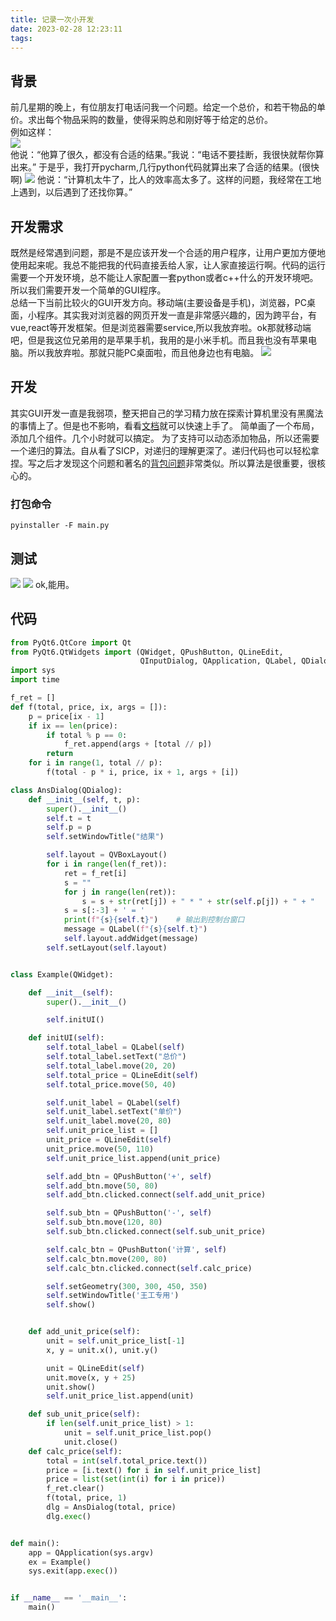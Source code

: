 ```yaml
---
title: 记录一次小开发
date: 2023-02-28 12:23:11
tags:
---
```


## 背景
前几星期的晚上，有位朋友打电话问我一个问题。给定一个总价，和若干物品的单价。求出每个物品采购的数量，使得采购总和刚好等于给定的总价。  
例如这样：  
![](../images/%E8%AE%B0%E5%BD%95%E4%B8%80%E6%AC%A1%E5%B0%8F%E5%BC%80%E5%8F%91/problem.png)  
他说：“他算了很久，都没有合适的结果。”我说：“电话不要挂断，我很快就帮你算出来。” 于是乎，我打开pycharm,几行python代码就算出来了合适的结果。(很快啊)
![](../images/%E8%AE%B0%E5%BD%95%E4%B8%80%E6%AC%A1%E5%B0%8F%E5%BC%80%E5%8F%91/ret.jpg)
他说：“计算机太牛了，比人的效率高太多了。这样的问题，我经常在工地上遇到，以后遇到了还找你算。”

## 开发需求
   既然是经常遇到问题，那是不是应该开发一个合适的用户程序，让用户更加方便地使用起来呢。我总不能把我的代码直接丢给人家，让人家直接运行啊。代码的运行需要一个开发环境，总不能让人家配置一套python或者c++什么的开发环境吧。所以我们需要开发一个简单的GUI程序。   
   总结一下当前比较火的GUI开发方向。移动端(主要设备是手机)，浏览器，PC桌面，小程序。其实我对浏览器的网页开发一直是非常感兴趣的，因为跨平台，有vue,react等开发框架。但是浏览器需要service,所以我放弃啦。ok那就移动端吧，但是我这位兄弟用的是苹果手机，我用的是小米手机。而且我也没有苹果电脑。所以我放弃啦。那就只能PC桌面啦，而且他身边也有电脑。
![](../images/%E8%AE%B0%E5%BD%95%E4%B8%80%E6%AC%A1%E5%B0%8F%E5%BC%80%E5%8F%91/%E9%9C%80%E6%B1%82%E8%B0%83%E6%9F%A5.jpg)

## 开发
其实GUI开发一直是我弱项，整天把自己的学习精力放在探索计算机里没有黑魔法的事情上了。但是也不影响，看看[文档](https://www.pythonguis.com/pyqt6-tutorial/)就可以快速上手了。
简单画了一个布局，添加几个组件。几个小时就可以搞定。
为了支持可以动态添加物品，所以还需要一个递归的算法。自从看了SICP，对递归的理解更深了。递归代码也可以轻松拿捏。写之后才发现这个问题和著名的[背包问题](https://zh.wikipedia.org/zh-hans/%E8%83%8C%E5%8C%85%E9%97%AE%E9%A2%98)非常类似。所以算法是很重要，很核心的。
### 打包命令
```shell
pyinstaller -F main.py
```
## 测试
![](../images/%E8%AE%B0%E5%BD%95%E4%B8%80%E6%AC%A1%E5%B0%8F%E5%BC%80%E5%8F%91/ans1.jpg)
![](../images/%E8%AE%B0%E5%BD%95%E4%B8%80%E6%AC%A1%E5%B0%8F%E5%BC%80%E5%8F%91/ans2.jpg)
ok,能用。
## 代码
```python
from PyQt6.QtCore import Qt
from PyQt6.QtWidgets import (QWidget, QPushButton, QLineEdit,
                             QInputDialog, QApplication, QLabel, QDialog, QDialogButtonBox, QVBoxLayout)
import sys
import time

f_ret = []
def f(total, price, ix, args = []):
    p = price[ix - 1]
    if ix == len(price):
        if total % p == 0:
            f_ret.append(args + [total // p])
        return
    for i in range(1, total // p):
        f(total - p * i, price, ix + 1, args + [i])

class AnsDialog(QDialog):
    def __init__(self, t, p):
        super().__init__()
        self.t = t
        self.p = p
        self.setWindowTitle("结果")

        self.layout = QVBoxLayout()
        for i in range(len(f_ret)):
            ret = f_ret[i]
            s = ""
            for j in range(len(ret)):
                s = s + str(ret[j]) + " * " + str(self.p[j]) + " + "
            s = s[:-3] + ' = '
            print(f"{s}{self.t}")    # 输出到控制台窗口
            message = QLabel(f"{s}{self.t}")
            self.layout.addWidget(message)
        self.setLayout(self.layout)


class Example(QWidget):

    def __init__(self):
        super().__init__()

        self.initUI()

    def initUI(self):
        self.total_label = QLabel(self)
        self.total_label.setText("总价")
        self.total_label.move(20, 20)
        self.total_price = QLineEdit(self)
        self.total_price.move(50, 40)

        self.unit_label = QLabel(self)
        self.unit_label.setText("单价")
        self.unit_label.move(20, 80)
        self.unit_price_list = []
        unit_price = QLineEdit(self)
        unit_price.move(50, 110)
        self.unit_price_list.append(unit_price)

        self.add_btn = QPushButton('+', self)
        self.add_btn.move(50, 80)
        self.add_btn.clicked.connect(self.add_unit_price)

        self.sub_btn = QPushButton('-', self)
        self.sub_btn.move(120, 80)
        self.sub_btn.clicked.connect(self.sub_unit_price)

        self.calc_btn = QPushButton('计算', self)
        self.calc_btn.move(200, 80)
        self.calc_btn.clicked.connect(self.calc_price)

        self.setGeometry(300, 300, 450, 350)
        self.setWindowTitle('王工专用')
        self.show()


    def add_unit_price(self):
        unit = self.unit_price_list[-1]
        x, y = unit.x(), unit.y()

        unit = QLineEdit(self)
        unit.move(x, y + 25)
        unit.show()
        self.unit_price_list.append(unit)

    def sub_unit_price(self):
        if len(self.unit_price_list) > 1:
            unit = self.unit_price_list.pop()
            unit.close()
    def calc_price(self):
        total = int(self.total_price.text())
        price = [i.text() for i in self.unit_price_list]
        price = list(set(int(i) for i in price))
        f_ret.clear()
        f(total, price, 1)
        dlg = AnsDialog(total, price)
        dlg.exec()


def main():
    app = QApplication(sys.argv)
    ex = Example()
    sys.exit(app.exec())


if __name__ == '__main__':
    main()
```
